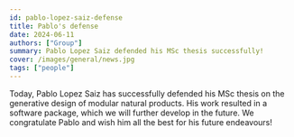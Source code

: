 ```yaml
---
id: pablo-lopez-saiz-defense
title: Pablo's defense
date: 2024-06-11
authors: ["Group"]
summary: Pablo Lopez Saiz defended his MSc thesis successfully!
cover: /images/general/news.jpg
tags: ["people"]
---
```


Today, Pablo Lopez Saiz has successfully defended his MSc thesis on the generative design of modular natural products. His work resulted in a software package, which we will further develop in the future. We congratulate Pablo and wish him all the best for his future endeavours!